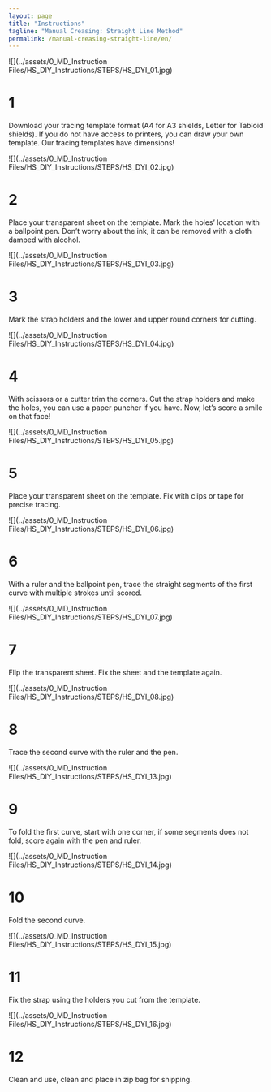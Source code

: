 ```yaml
---
layout: page
title: "Instructions"
tagline: "Manual Creasing: Straight Line Method"
permalink: /manual-creasing-straight-line/en/
---
```



![](../assets/0_MD_Instruction Files/HS_DIY_Instructions/STEPS/HS_DYI_01.jpg)

# 1 

Download your tracing template format (A4 for A3 shields, Letter for Tabloid shields). If you do not have access to printers, you can draw your own template. Our tracing templates have dimensions!

![](../assets/0_MD_Instruction Files/HS_DIY_Instructions/STEPS/HS_DYI_02.jpg)

# 2

Place your transparent sheet on the template. Mark the holes’ location with a ballpoint pen. Don’t worry about the ink, it can be removed with a cloth damped with alcohol. 

![](../assets/0_MD_Instruction Files/HS_DIY_Instructions/STEPS/HS_DYI_03.jpg)

# 3

Mark the strap holders and the lower and upper round corners for cutting.

![](../assets/0_MD_Instruction Files/HS_DIY_Instructions/STEPS/HS_DYI_04.jpg)

# 4	

With scissors or a cutter trim the corners. Cut the strap holders and make the holes, you can use a paper puncher if you have. 
Now, let’s score a smile on that face!

![](../assets/0_MD_Instruction Files/HS_DIY_Instructions/STEPS/HS_DYI_05.jpg)

# 5

Place your transparent sheet on the template. Fix with clips or tape for precise tracing.

![](../assets/0_MD_Instruction Files/HS_DIY_Instructions/STEPS/HS_DYI_06.jpg)

# 6	

With a ruler and the ballpoint pen, trace the straight segments of the first curve with multiple strokes until scored. 

![](../assets/0_MD_Instruction Files/HS_DIY_Instructions/STEPS/HS_DYI_07.jpg)

# 7 

Flip the transparent sheet.  Fix the sheet and the template again.

![](../assets/0_MD_Instruction Files/HS_DIY_Instructions/STEPS/HS_DYI_08.jpg)

# 8	

Trace the second curve with the ruler and the pen.

![](../assets/0_MD_Instruction Files/HS_DIY_Instructions/STEPS/HS_DYI_13.jpg)

# 9

To fold the first curve, start with one corner, if some segments does not fold, score again with the pen and ruler. 

![](../assets/0_MD_Instruction Files/HS_DIY_Instructions/STEPS/HS_DYI_14.jpg)

# 10

Fold the second curve.

![](../assets/0_MD_Instruction Files/HS_DIY_Instructions/STEPS/HS_DYI_15.jpg)

# 11	

Fix the strap using the holders you cut from the template.

![](../assets/0_MD_Instruction Files/HS_DIY_Instructions/STEPS/HS_DYI_16.jpg)

# 12

Clean and use, clean and place in zip bag for shipping.




